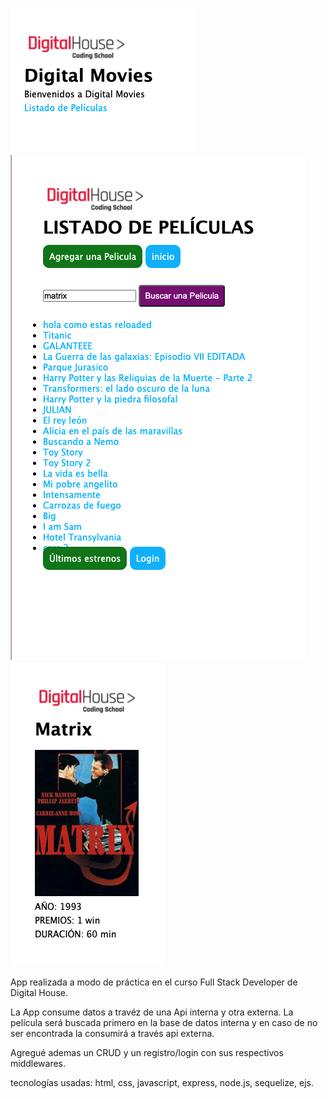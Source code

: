 ![Screenshot](peliculasApi.png)
![Screenshot](peliculasAPI2.png)
![Screenshot](peliculasAPI3.png)

App realizada a modo de práctica en el curso Full Stack Developer de Digital House.

La App consume datos a travéz de una Api interna y otra externa.
La película será buscada primero en la base de datos interna y en caso de no ser encontrada la consumirá a través api externa.

Agregué ademas un CRUD y un registro/login con sus respectivos middlewares.

tecnologías usadas: html, css, javascript, express, node.js, sequelize, ejs. 
